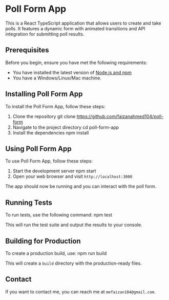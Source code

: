 # Poll Form App

This is a React TypeScript application that allows users to create and take polls. It features a dynamic form with animated transitions and API integration for submitting poll results.

## Prerequisites

Before you begin, ensure you have met the following requirements:

- You have installed the latest version of [Node.js and npm](https://nodejs.org/en/download/)
- You have a Windows/Linux/Mac machine.

## Installing Poll Form App

To install the Poll Form App, follow these steps:

1. Clone the repository
   git clone https://github.com/faizanahmed104/poll-form
2. Navigate to the project directory
   cd poll-form-app
3. Install the dependencies
   npm install

## Using Poll Form App

To use Poll Form App, follow these steps:

1. Start the development server
   npm start
2. Open your web browser and visit `http://localhost:3000`

The app should now be running and you can interact with the poll form.

## Running Tests

To run tests, use the following command:
npm test

This will run the test suite and output the results to your console.

## Building for Production

To create a production build, use:
npm run build

This will create a `build` directory with the production-ready files.

## Contact
If you want to contact me, you can reach me at `mefaizan104@gmail.com`.
